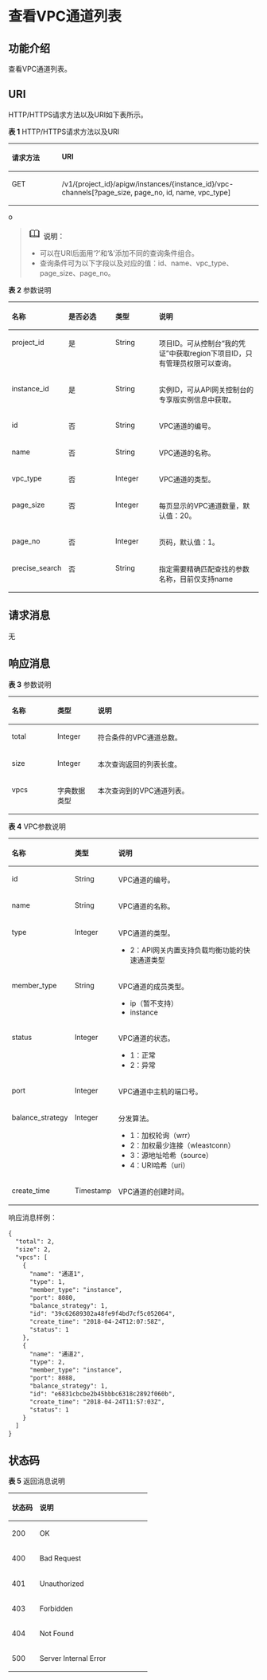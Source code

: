 # 查看VPC通道列表<a name="ZH-CN_TOPIC_0000001081837393"></a>

## 功能介绍<a name="zh-cn_topic_0225568981_section173482301428"></a>

查看VPC通道列表。

## URI<a name="zh-cn_topic_0225568981_section1336323014423"></a>

HTTP/HTTPS请求方法以及URI如下表所示。

**表 1**  HTTP/HTTPS请求方法以及URI

<a name="zh-cn_topic_0225568981_table1439319294431"></a>
<table><thead align="left"><tr id="zh-cn_topic_0225568981_row1393229154314"><th class="cellrowborder" valign="top" width="20%" id="mcps1.2.3.1.1"><p id="zh-cn_topic_0225568981_p14361448204314"><a name="zh-cn_topic_0225568981_p14361448204314"></a><a name="zh-cn_topic_0225568981_p14361448204314"></a>请求方法</p>
</th>
<th class="cellrowborder" valign="top" width="80%" id="mcps1.2.3.1.2"><p id="zh-cn_topic_0225568981_p1936174864316"><a name="zh-cn_topic_0225568981_p1936174864316"></a><a name="zh-cn_topic_0225568981_p1936174864316"></a>URI</p>
</th>
</tr>
</thead>
<tbody><tr id="zh-cn_topic_0225568981_row8393122914436"><td class="cellrowborder" valign="top" width="20%" headers="mcps1.2.3.1.1 "><p id="zh-cn_topic_0225568981_p1236111482435"><a name="zh-cn_topic_0225568981_p1236111482435"></a><a name="zh-cn_topic_0225568981_p1236111482435"></a>GET</p>
</td>
<td class="cellrowborder" valign="top" width="80%" headers="mcps1.2.3.1.2 "><p id="zh-cn_topic_0225568981_p11361848184318"><a name="zh-cn_topic_0225568981_p11361848184318"></a><a name="zh-cn_topic_0225568981_p11361848184318"></a>/v1/{project_id}/apigw/instances/{instance_id}/vpc-channels[?page_size, page_no, id, name, vpc_type]</p>
</td>
</tr>
</tbody>
</table>

o

>![](public_sys-resources/icon-note.gif) **说明：** 
>-   可以在URI后面用‘?’和‘&’添加不同的查询条件组合。
>-   查询条件可为以下字段以及对应的值：id、name、vpc\_type、page\_size、page\_no。

**表 2**  参数说明

<a name="zh-cn_topic_0225568981_table14832938182115"></a>
<table><thead align="left"><tr id="zh-cn_topic_0225568981_row1183233815217"><th class="cellrowborder" valign="top" width="18.81188118811881%" id="mcps1.2.5.1.1"><p id="zh-cn_topic_0225568981_p1683253832114"><a name="zh-cn_topic_0225568981_p1683253832114"></a><a name="zh-cn_topic_0225568981_p1683253832114"></a>名称</p>
</th>
<th class="cellrowborder" valign="top" width="19.801980198019802%" id="mcps1.2.5.1.2"><p id="zh-cn_topic_0225568981_p683216382215"><a name="zh-cn_topic_0225568981_p683216382215"></a><a name="zh-cn_topic_0225568981_p683216382215"></a>是否必选</p>
</th>
<th class="cellrowborder" valign="top" width="17.82178217821782%" id="mcps1.2.5.1.3"><p id="zh-cn_topic_0225568981_p128321138152117"><a name="zh-cn_topic_0225568981_p128321138152117"></a><a name="zh-cn_topic_0225568981_p128321138152117"></a>类型</p>
</th>
<th class="cellrowborder" valign="top" width="43.56435643564357%" id="mcps1.2.5.1.4"><p id="zh-cn_topic_0225568981_p1684814382214"><a name="zh-cn_topic_0225568981_p1684814382214"></a><a name="zh-cn_topic_0225568981_p1684814382214"></a>说明</p>
</th>
</tr>
</thead>
<tbody><tr id="zh-cn_topic_0225568981_row5614105665812"><td class="cellrowborder" valign="top" width="18.81188118811881%" headers="mcps1.2.5.1.1 "><p id="zh-cn_topic_0225568981_p55878963"><a name="zh-cn_topic_0225568981_p55878963"></a><a name="zh-cn_topic_0225568981_p55878963"></a>project_id</p>
</td>
<td class="cellrowborder" valign="top" width="19.801980198019802%" headers="mcps1.2.5.1.2 "><p id="zh-cn_topic_0225568981_p29902160"><a name="zh-cn_topic_0225568981_p29902160"></a><a name="zh-cn_topic_0225568981_p29902160"></a>是</p>
</td>
<td class="cellrowborder" valign="top" width="17.82178217821782%" headers="mcps1.2.5.1.3 "><p id="zh-cn_topic_0225568981_p6155914"><a name="zh-cn_topic_0225568981_p6155914"></a><a name="zh-cn_topic_0225568981_p6155914"></a>String</p>
</td>
<td class="cellrowborder" valign="top" width="43.56435643564357%" headers="mcps1.2.5.1.4 "><p id="zh-cn_topic_0225568981_p28867016"><a name="zh-cn_topic_0225568981_p28867016"></a><a name="zh-cn_topic_0225568981_p28867016"></a>项目ID。可从控制台“我的凭证”中获取region下项目ID，只有管理员权限可以查询。</p>
</td>
</tr>
<tr id="zh-cn_topic_0225568981_row19491156155817"><td class="cellrowborder" valign="top" width="18.81188118811881%" headers="mcps1.2.5.1.1 "><p id="zh-cn_topic_0225568981_p1780913159538"><a name="zh-cn_topic_0225568981_p1780913159538"></a><a name="zh-cn_topic_0225568981_p1780913159538"></a>instance_id</p>
</td>
<td class="cellrowborder" valign="top" width="19.801980198019802%" headers="mcps1.2.5.1.2 "><p id="zh-cn_topic_0225568981_p9809215115310"><a name="zh-cn_topic_0225568981_p9809215115310"></a><a name="zh-cn_topic_0225568981_p9809215115310"></a>是</p>
</td>
<td class="cellrowborder" valign="top" width="17.82178217821782%" headers="mcps1.2.5.1.3 "><p id="zh-cn_topic_0225568981_p1280914152538"><a name="zh-cn_topic_0225568981_p1280914152538"></a><a name="zh-cn_topic_0225568981_p1280914152538"></a>String</p>
</td>
<td class="cellrowborder" valign="top" width="43.56435643564357%" headers="mcps1.2.5.1.4 "><p id="zh-cn_topic_0225568981_p1880914157537"><a name="zh-cn_topic_0225568981_p1880914157537"></a><a name="zh-cn_topic_0225568981_p1880914157537"></a>实例ID，可从API网关控制台的专享版实例信息中获取。</p>
</td>
</tr>
<tr id="zh-cn_topic_0225568981_row984883812115"><td class="cellrowborder" valign="top" width="18.81188118811881%" headers="mcps1.2.5.1.1 "><p id="zh-cn_topic_0225568981_p15848738132116"><a name="zh-cn_topic_0225568981_p15848738132116"></a><a name="zh-cn_topic_0225568981_p15848738132116"></a>id</p>
</td>
<td class="cellrowborder" valign="top" width="19.801980198019802%" headers="mcps1.2.5.1.2 "><p id="zh-cn_topic_0225568981_p5848238122115"><a name="zh-cn_topic_0225568981_p5848238122115"></a><a name="zh-cn_topic_0225568981_p5848238122115"></a>否</p>
</td>
<td class="cellrowborder" valign="top" width="17.82178217821782%" headers="mcps1.2.5.1.3 "><p id="zh-cn_topic_0225568981_p1184863822116"><a name="zh-cn_topic_0225568981_p1184863822116"></a><a name="zh-cn_topic_0225568981_p1184863822116"></a>String</p>
</td>
<td class="cellrowborder" valign="top" width="43.56435643564357%" headers="mcps1.2.5.1.4 "><p id="zh-cn_topic_0225568981_p5848038172114"><a name="zh-cn_topic_0225568981_p5848038172114"></a><a name="zh-cn_topic_0225568981_p5848038172114"></a>VPC通道的编号。</p>
</td>
</tr>
<tr id="zh-cn_topic_0225568981_row188481438132116"><td class="cellrowborder" valign="top" width="18.81188118811881%" headers="mcps1.2.5.1.1 "><p id="zh-cn_topic_0225568981_p58481038112113"><a name="zh-cn_topic_0225568981_p58481038112113"></a><a name="zh-cn_topic_0225568981_p58481038112113"></a>name</p>
</td>
<td class="cellrowborder" valign="top" width="19.801980198019802%" headers="mcps1.2.5.1.2 "><p id="zh-cn_topic_0225568981_p208486387214"><a name="zh-cn_topic_0225568981_p208486387214"></a><a name="zh-cn_topic_0225568981_p208486387214"></a>否</p>
</td>
<td class="cellrowborder" valign="top" width="17.82178217821782%" headers="mcps1.2.5.1.3 "><p id="zh-cn_topic_0225568981_p158481838192114"><a name="zh-cn_topic_0225568981_p158481838192114"></a><a name="zh-cn_topic_0225568981_p158481838192114"></a>String</p>
</td>
<td class="cellrowborder" valign="top" width="43.56435643564357%" headers="mcps1.2.5.1.4 "><p id="zh-cn_topic_0225568981_p16863163822110"><a name="zh-cn_topic_0225568981_p16863163822110"></a><a name="zh-cn_topic_0225568981_p16863163822110"></a>VPC通道的名称。</p>
</td>
</tr>
<tr id="zh-cn_topic_0225568981_row1386353872116"><td class="cellrowborder" valign="top" width="18.81188118811881%" headers="mcps1.2.5.1.1 "><p id="zh-cn_topic_0225568981_p5863193872114"><a name="zh-cn_topic_0225568981_p5863193872114"></a><a name="zh-cn_topic_0225568981_p5863193872114"></a>vpc_type</p>
</td>
<td class="cellrowborder" valign="top" width="19.801980198019802%" headers="mcps1.2.5.1.2 "><p id="zh-cn_topic_0225568981_p3863193820216"><a name="zh-cn_topic_0225568981_p3863193820216"></a><a name="zh-cn_topic_0225568981_p3863193820216"></a>否</p>
</td>
<td class="cellrowborder" valign="top" width="17.82178217821782%" headers="mcps1.2.5.1.3 "><p id="zh-cn_topic_0225568981_p3863103862115"><a name="zh-cn_topic_0225568981_p3863103862115"></a><a name="zh-cn_topic_0225568981_p3863103862115"></a>Integer</p>
</td>
<td class="cellrowborder" valign="top" width="43.56435643564357%" headers="mcps1.2.5.1.4 "><p id="zh-cn_topic_0225568981_p10863438202114"><a name="zh-cn_topic_0225568981_p10863438202114"></a><a name="zh-cn_topic_0225568981_p10863438202114"></a>VPC通道的类型。</p>
</td>
</tr>
<tr id="zh-cn_topic_0225568981_row12863838172111"><td class="cellrowborder" valign="top" width="18.81188118811881%" headers="mcps1.2.5.1.1 "><p id="zh-cn_topic_0225568981_p486353813212"><a name="zh-cn_topic_0225568981_p486353813212"></a><a name="zh-cn_topic_0225568981_p486353813212"></a>page_size</p>
</td>
<td class="cellrowborder" valign="top" width="19.801980198019802%" headers="mcps1.2.5.1.2 "><p id="zh-cn_topic_0225568981_p1486363832114"><a name="zh-cn_topic_0225568981_p1486363832114"></a><a name="zh-cn_topic_0225568981_p1486363832114"></a>否</p>
</td>
<td class="cellrowborder" valign="top" width="17.82178217821782%" headers="mcps1.2.5.1.3 "><p id="zh-cn_topic_0225568981_p2087913381210"><a name="zh-cn_topic_0225568981_p2087913381210"></a><a name="zh-cn_topic_0225568981_p2087913381210"></a>Integer</p>
</td>
<td class="cellrowborder" valign="top" width="43.56435643564357%" headers="mcps1.2.5.1.4 "><p id="zh-cn_topic_0225568981_p7879938152118"><a name="zh-cn_topic_0225568981_p7879938152118"></a><a name="zh-cn_topic_0225568981_p7879938152118"></a>每页显示的VPC通道数量，默认值：20。</p>
</td>
</tr>
<tr id="zh-cn_topic_0225568981_row1879438102119"><td class="cellrowborder" valign="top" width="18.81188118811881%" headers="mcps1.2.5.1.1 "><p id="zh-cn_topic_0225568981_p4879173811211"><a name="zh-cn_topic_0225568981_p4879173811211"></a><a name="zh-cn_topic_0225568981_p4879173811211"></a>page_no</p>
</td>
<td class="cellrowborder" valign="top" width="19.801980198019802%" headers="mcps1.2.5.1.2 "><p id="zh-cn_topic_0225568981_p17879338152117"><a name="zh-cn_topic_0225568981_p17879338152117"></a><a name="zh-cn_topic_0225568981_p17879338152117"></a>否</p>
</td>
<td class="cellrowborder" valign="top" width="17.82178217821782%" headers="mcps1.2.5.1.3 "><p id="zh-cn_topic_0225568981_p987933882120"><a name="zh-cn_topic_0225568981_p987933882120"></a><a name="zh-cn_topic_0225568981_p987933882120"></a>Integer</p>
</td>
<td class="cellrowborder" valign="top" width="43.56435643564357%" headers="mcps1.2.5.1.4 "><p id="zh-cn_topic_0225568981_p0879113822110"><a name="zh-cn_topic_0225568981_p0879113822110"></a><a name="zh-cn_topic_0225568981_p0879113822110"></a>页码，默认值：1。</p>
</td>
</tr>
<tr id="zh-cn_topic_0225568981_row167242325210"><td class="cellrowborder" valign="top" width="18.81188118811881%" headers="mcps1.2.5.1.1 "><p id="zh-cn_topic_0225568981_p19672223105215"><a name="zh-cn_topic_0225568981_p19672223105215"></a><a name="zh-cn_topic_0225568981_p19672223105215"></a>precise_search</p>
</td>
<td class="cellrowborder" valign="top" width="19.801980198019802%" headers="mcps1.2.5.1.2 "><p id="zh-cn_topic_0225568981_p1367222310525"><a name="zh-cn_topic_0225568981_p1367222310525"></a><a name="zh-cn_topic_0225568981_p1367222310525"></a>否</p>
</td>
<td class="cellrowborder" valign="top" width="17.82178217821782%" headers="mcps1.2.5.1.3 "><p id="zh-cn_topic_0225568981_p4672142375211"><a name="zh-cn_topic_0225568981_p4672142375211"></a><a name="zh-cn_topic_0225568981_p4672142375211"></a>String</p>
</td>
<td class="cellrowborder" valign="top" width="43.56435643564357%" headers="mcps1.2.5.1.4 "><p id="zh-cn_topic_0225568981_p19672182317528"><a name="zh-cn_topic_0225568981_p19672182317528"></a><a name="zh-cn_topic_0225568981_p19672182317528"></a>指定需要精确匹配查找的参数名称，目前仅支持name</p>
</td>
</tr>
</tbody>
</table>

## 请求消息<a name="zh-cn_topic_0225568981_section4298322"></a>

无

## 响应消息<a name="zh-cn_topic_0225568981_section9395153012420"></a>

**表 3**  参数说明

<a name="zh-cn_topic_0225568981_table7395123013420"></a>
<table><thead align="left"><tr id="zh-cn_topic_0225568981_row114881330104215"><th class="cellrowborder" valign="top" width="18.18%" id="mcps1.2.4.1.1"><p id="zh-cn_topic_0225568981_p19488153019429"><a name="zh-cn_topic_0225568981_p19488153019429"></a><a name="zh-cn_topic_0225568981_p19488153019429"></a>名称</p>
</th>
<th class="cellrowborder" valign="top" width="16.16%" id="mcps1.2.4.1.2"><p id="zh-cn_topic_0225568981_p248853014422"><a name="zh-cn_topic_0225568981_p248853014422"></a><a name="zh-cn_topic_0225568981_p248853014422"></a>类型</p>
</th>
<th class="cellrowborder" valign="top" width="65.66%" id="mcps1.2.4.1.3"><p id="zh-cn_topic_0225568981_p64882308421"><a name="zh-cn_topic_0225568981_p64882308421"></a><a name="zh-cn_topic_0225568981_p64882308421"></a>说明</p>
</th>
</tr>
</thead>
<tbody><tr id="zh-cn_topic_0225568981_row12488203074215"><td class="cellrowborder" valign="top" width="18.18%" headers="mcps1.2.4.1.1 "><p id="zh-cn_topic_0225568981_p1448813305421"><a name="zh-cn_topic_0225568981_p1448813305421"></a><a name="zh-cn_topic_0225568981_p1448813305421"></a>total</p>
</td>
<td class="cellrowborder" valign="top" width="16.16%" headers="mcps1.2.4.1.2 "><p id="zh-cn_topic_0225568981_p18488163024218"><a name="zh-cn_topic_0225568981_p18488163024218"></a><a name="zh-cn_topic_0225568981_p18488163024218"></a>Integer</p>
</td>
<td class="cellrowborder" valign="top" width="65.66%" headers="mcps1.2.4.1.3 "><p id="zh-cn_topic_0225568981_p24398880"><a name="zh-cn_topic_0225568981_p24398880"></a><a name="zh-cn_topic_0225568981_p24398880"></a>符合条件的VPC通道总数。</p>
</td>
</tr>
<tr id="zh-cn_topic_0225568981_row17488133012421"><td class="cellrowborder" valign="top" width="18.18%" headers="mcps1.2.4.1.1 "><p id="zh-cn_topic_0225568981_p1585685914587"><a name="zh-cn_topic_0225568981_p1585685914587"></a><a name="zh-cn_topic_0225568981_p1585685914587"></a>size</p>
</td>
<td class="cellrowborder" valign="top" width="16.16%" headers="mcps1.2.4.1.2 "><p id="zh-cn_topic_0225568981_p4488183013424"><a name="zh-cn_topic_0225568981_p4488183013424"></a><a name="zh-cn_topic_0225568981_p4488183013424"></a>Integer</p>
</td>
<td class="cellrowborder" valign="top" width="65.66%" headers="mcps1.2.4.1.3 "><p id="zh-cn_topic_0225568981_p61344470"><a name="zh-cn_topic_0225568981_p61344470"></a><a name="zh-cn_topic_0225568981_p61344470"></a>本次查询返回的列表长度。</p>
</td>
</tr>
<tr id="zh-cn_topic_0225568981_row748812305426"><td class="cellrowborder" valign="top" width="18.18%" headers="mcps1.2.4.1.1 "><p id="zh-cn_topic_0225568981_p19871155912585"><a name="zh-cn_topic_0225568981_p19871155912585"></a><a name="zh-cn_topic_0225568981_p19871155912585"></a>vpcs</p>
</td>
<td class="cellrowborder" valign="top" width="16.16%" headers="mcps1.2.4.1.2 "><p id="zh-cn_topic_0225568981_p64881305424"><a name="zh-cn_topic_0225568981_p64881305424"></a><a name="zh-cn_topic_0225568981_p64881305424"></a>字典数据类型</p>
</td>
<td class="cellrowborder" valign="top" width="65.66%" headers="mcps1.2.4.1.3 "><p id="zh-cn_topic_0225568981_p23321404"><a name="zh-cn_topic_0225568981_p23321404"></a><a name="zh-cn_topic_0225568981_p23321404"></a>本次查询到的VPC通道列表。</p>
</td>
</tr>
</tbody>
</table>

**表 4**  VPC参数说明

<a name="zh-cn_topic_0225568981_table197111958323"></a>
<table><thead align="left"><tr id="zh-cn_topic_0225568981_row87221581128"><th class="cellrowborder" valign="top" width="18.18%" id="mcps1.2.4.1.1"><p id="zh-cn_topic_0225568981_p372519582025"><a name="zh-cn_topic_0225568981_p372519582025"></a><a name="zh-cn_topic_0225568981_p372519582025"></a>名称</p>
</th>
<th class="cellrowborder" valign="top" width="16.16%" id="mcps1.2.4.1.2"><p id="zh-cn_topic_0225568981_p147282582021"><a name="zh-cn_topic_0225568981_p147282582021"></a><a name="zh-cn_topic_0225568981_p147282582021"></a>类型</p>
</th>
<th class="cellrowborder" valign="top" width="65.66%" id="mcps1.2.4.1.3"><p id="zh-cn_topic_0225568981_p374210583210"><a name="zh-cn_topic_0225568981_p374210583210"></a><a name="zh-cn_topic_0225568981_p374210583210"></a>说明</p>
</th>
</tr>
</thead>
<tbody><tr id="zh-cn_topic_0225568981_row1174420581729"><td class="cellrowborder" valign="top" width="18.18%" headers="mcps1.2.4.1.1 "><p id="zh-cn_topic_0225568981_p2074616586213"><a name="zh-cn_topic_0225568981_p2074616586213"></a><a name="zh-cn_topic_0225568981_p2074616586213"></a>id</p>
</td>
<td class="cellrowborder" valign="top" width="16.16%" headers="mcps1.2.4.1.2 "><p id="zh-cn_topic_0225568981_p974815584210"><a name="zh-cn_topic_0225568981_p974815584210"></a><a name="zh-cn_topic_0225568981_p974815584210"></a>String</p>
</td>
<td class="cellrowborder" valign="top" width="65.66%" headers="mcps1.2.4.1.3 "><p id="zh-cn_topic_0225568981_p875011584215"><a name="zh-cn_topic_0225568981_p875011584215"></a><a name="zh-cn_topic_0225568981_p875011584215"></a>VPC通道的编号。</p>
</td>
</tr>
<tr id="zh-cn_topic_0225568981_row4751658120"><td class="cellrowborder" valign="top" width="18.18%" headers="mcps1.2.4.1.1 "><p id="zh-cn_topic_0225568981_p1175215581922"><a name="zh-cn_topic_0225568981_p1175215581922"></a><a name="zh-cn_topic_0225568981_p1175215581922"></a>name</p>
</td>
<td class="cellrowborder" valign="top" width="16.16%" headers="mcps1.2.4.1.2 "><p id="zh-cn_topic_0225568981_p87551058920"><a name="zh-cn_topic_0225568981_p87551058920"></a><a name="zh-cn_topic_0225568981_p87551058920"></a>String</p>
</td>
<td class="cellrowborder" valign="top" width="65.66%" headers="mcps1.2.4.1.3 "><p id="zh-cn_topic_0225568981_p7756958726"><a name="zh-cn_topic_0225568981_p7756958726"></a><a name="zh-cn_topic_0225568981_p7756958726"></a>VPC通道的名称。</p>
</td>
</tr>
<tr id="zh-cn_topic_0225568981_row17757195814211"><td class="cellrowborder" valign="top" width="18.18%" headers="mcps1.2.4.1.1 "><p id="zh-cn_topic_0225568981_p02495197162"><a name="zh-cn_topic_0225568981_p02495197162"></a><a name="zh-cn_topic_0225568981_p02495197162"></a>type</p>
</td>
<td class="cellrowborder" valign="top" width="16.16%" headers="mcps1.2.4.1.2 "><p id="zh-cn_topic_0225568981_p16251161941619"><a name="zh-cn_topic_0225568981_p16251161941619"></a><a name="zh-cn_topic_0225568981_p16251161941619"></a>Integer</p>
</td>
<td class="cellrowborder" valign="top" width="65.66%" headers="mcps1.2.4.1.3 "><p id="zh-cn_topic_0225568981_p5748337181118"><a name="zh-cn_topic_0225568981_p5748337181118"></a><a name="zh-cn_topic_0225568981_p5748337181118"></a>VPC通道的类型。</p>
<a name="zh-cn_topic_0225568981_ul4748103711119"></a><a name="zh-cn_topic_0225568981_ul4748103711119"></a><ul id="zh-cn_topic_0225568981_ul4748103711119"><li>2：API网关内置支持负载均衡功能的快速通道类型</li></ul>
</td>
</tr>
<tr id="zh-cn_topic_0225568981_row1670172818199"><td class="cellrowborder" valign="top" width="18.18%" headers="mcps1.2.4.1.1 "><p id="zh-cn_topic_0225568981_p3847512181119"><a name="zh-cn_topic_0225568981_p3847512181119"></a><a name="zh-cn_topic_0225568981_p3847512181119"></a>member_type</p>
</td>
<td class="cellrowborder" valign="top" width="16.16%" headers="mcps1.2.4.1.2 "><p id="zh-cn_topic_0225568981_p18847112191114"><a name="zh-cn_topic_0225568981_p18847112191114"></a><a name="zh-cn_topic_0225568981_p18847112191114"></a>String</p>
</td>
<td class="cellrowborder" valign="top" width="65.66%" headers="mcps1.2.4.1.3 "><p id="zh-cn_topic_0225568981_p1399195415116"><a name="zh-cn_topic_0225568981_p1399195415116"></a><a name="zh-cn_topic_0225568981_p1399195415116"></a>VPC通道的成员类型。</p>
<a name="zh-cn_topic_0225568981_ul10402654141119"></a><a name="zh-cn_topic_0225568981_ul10402654141119"></a><ul id="zh-cn_topic_0225568981_ul10402654141119"><li>ip（暂不支持）</li><li>instance</li></ul>
</td>
</tr>
<tr id="zh-cn_topic_0225568981_row1378145815219"><td class="cellrowborder" valign="top" width="18.18%" headers="mcps1.2.4.1.1 "><p id="zh-cn_topic_0225568981_p478419583211"><a name="zh-cn_topic_0225568981_p478419583211"></a><a name="zh-cn_topic_0225568981_p478419583211"></a>status</p>
</td>
<td class="cellrowborder" valign="top" width="16.16%" headers="mcps1.2.4.1.2 "><p id="zh-cn_topic_0225568981_p117861358624"><a name="zh-cn_topic_0225568981_p117861358624"></a><a name="zh-cn_topic_0225568981_p117861358624"></a>Integer</p>
</td>
<td class="cellrowborder" valign="top" width="65.66%" headers="mcps1.2.4.1.3 "><p id="zh-cn_topic_0225568981_p1678812589219"><a name="zh-cn_topic_0225568981_p1678812589219"></a><a name="zh-cn_topic_0225568981_p1678812589219"></a>VPC通道的状态。</p>
<a name="zh-cn_topic_0225568981_ul4789165816218"></a><a name="zh-cn_topic_0225568981_ul4789165816218"></a><ul id="zh-cn_topic_0225568981_ul4789165816218"><li>1：正常</li><li>2：异常</li></ul>
</td>
</tr>
<tr id="zh-cn_topic_0225568981_row079513582213"><td class="cellrowborder" valign="top" width="18.18%" headers="mcps1.2.4.1.1 "><p id="zh-cn_topic_0225568981_p07971458025"><a name="zh-cn_topic_0225568981_p07971458025"></a><a name="zh-cn_topic_0225568981_p07971458025"></a>port</p>
</td>
<td class="cellrowborder" valign="top" width="16.16%" headers="mcps1.2.4.1.2 "><p id="zh-cn_topic_0225568981_p77991558123"><a name="zh-cn_topic_0225568981_p77991558123"></a><a name="zh-cn_topic_0225568981_p77991558123"></a>Integer</p>
</td>
<td class="cellrowborder" valign="top" width="65.66%" headers="mcps1.2.4.1.3 "><p id="zh-cn_topic_0225568981_p16681305"><a name="zh-cn_topic_0225568981_p16681305"></a><a name="zh-cn_topic_0225568981_p16681305"></a>VPC通道中主机的端口号。</p>
</td>
</tr>
<tr id="zh-cn_topic_0225568981_row188041458421"><td class="cellrowborder" valign="top" width="18.18%" headers="mcps1.2.4.1.1 "><p id="zh-cn_topic_0225568981_p1180616581121"><a name="zh-cn_topic_0225568981_p1180616581121"></a><a name="zh-cn_topic_0225568981_p1180616581121"></a>balance_strategy</p>
</td>
<td class="cellrowborder" valign="top" width="16.16%" headers="mcps1.2.4.1.2 "><p id="zh-cn_topic_0225568981_p1280835813215"><a name="zh-cn_topic_0225568981_p1280835813215"></a><a name="zh-cn_topic_0225568981_p1280835813215"></a>Integer</p>
</td>
<td class="cellrowborder" valign="top" width="65.66%" headers="mcps1.2.4.1.3 "><p id="zh-cn_topic_0225568981_p168103581629"><a name="zh-cn_topic_0225568981_p168103581629"></a><a name="zh-cn_topic_0225568981_p168103581629"></a>分发算法。</p>
<a name="zh-cn_topic_0225568981_ul381113585218"></a><a name="zh-cn_topic_0225568981_ul381113585218"></a><ul id="zh-cn_topic_0225568981_ul381113585218"><li>1：加权轮询（wrr）</li><li>2：加权最少连接（wleastconn）</li><li>3：源地址哈希（source）</li><li>4：URI哈希（uri）</li></ul>
</td>
</tr>
<tr id="zh-cn_topic_0225568981_row582114581722"><td class="cellrowborder" valign="top" width="18.18%" headers="mcps1.2.4.1.1 "><p id="zh-cn_topic_0225568981_p682425815217"><a name="zh-cn_topic_0225568981_p682425815217"></a><a name="zh-cn_topic_0225568981_p682425815217"></a>create_time</p>
</td>
<td class="cellrowborder" valign="top" width="16.16%" headers="mcps1.2.4.1.2 "><p id="zh-cn_topic_0225568981_p78261581217"><a name="zh-cn_topic_0225568981_p78261581217"></a><a name="zh-cn_topic_0225568981_p78261581217"></a>Timestamp</p>
</td>
<td class="cellrowborder" valign="top" width="65.66%" headers="mcps1.2.4.1.3 "><p id="zh-cn_topic_0225568981_p1682865813210"><a name="zh-cn_topic_0225568981_p1682865813210"></a><a name="zh-cn_topic_0225568981_p1682865813210"></a>VPC通道的创建时间。</p>
</td>
</tr>
</tbody>
</table>

响应消息样例：

```
{
  "total": 2,
  "size": 2,
  "vpcs": [
    {
      "name": "通道1",
      "type": 1,
      "member_type": "instance",
      "port": 8080,
      "balance_strategy": 1,
      "id": "39c62689302a48fe9f4bd7cf5c052064",
      "create_time": "2018-04-24T12:07:58Z",
      "status": 1
    },
    {
      "name": "通道2",
      "type": 2,
      "member_type": "instance",
      "port": 8088,
      "balance_strategy": 1,
      "id": "e6831cbcbe2b45bbbc6318c2892f060b",
      "create_time": "2018-04-24T11:57:03Z",
      "status": 1
    }
  ]
}
```

## 状态码<a name="zh-cn_topic_0225568981_section338043011426"></a>

**表 5**  返回消息说明

<a name="zh-cn_topic_0225568981_table1338010302424"></a>
<table><thead align="left"><tr id="zh-cn_topic_0225568981_row048810308426"><th class="cellrowborder" valign="top" width="20%" id="mcps1.2.3.1.1"><p id="zh-cn_topic_0225568981_p174881730194216"><a name="zh-cn_topic_0225568981_p174881730194216"></a><a name="zh-cn_topic_0225568981_p174881730194216"></a>状态码</p>
</th>
<th class="cellrowborder" valign="top" width="80%" id="mcps1.2.3.1.2"><p id="zh-cn_topic_0225568981_p848863018429"><a name="zh-cn_topic_0225568981_p848863018429"></a><a name="zh-cn_topic_0225568981_p848863018429"></a>说明</p>
</th>
</tr>
</thead>
<tbody><tr id="zh-cn_topic_0225568981_row94881130104218"><td class="cellrowborder" valign="top" width="20%" headers="mcps1.2.3.1.1 "><p id="zh-cn_topic_0225568981_p7488163084211"><a name="zh-cn_topic_0225568981_p7488163084211"></a><a name="zh-cn_topic_0225568981_p7488163084211"></a>200</p>
</td>
<td class="cellrowborder" valign="top" width="80%" headers="mcps1.2.3.1.2 "><p id="zh-cn_topic_0225568981_p948803015424"><a name="zh-cn_topic_0225568981_p948803015424"></a><a name="zh-cn_topic_0225568981_p948803015424"></a>OK</p>
</td>
</tr>
<tr id="zh-cn_topic_0225568981_row1948893004211"><td class="cellrowborder" valign="top" width="20%" headers="mcps1.2.3.1.1 "><p id="zh-cn_topic_0225568981_p14488113015426"><a name="zh-cn_topic_0225568981_p14488113015426"></a><a name="zh-cn_topic_0225568981_p14488113015426"></a>400</p>
</td>
<td class="cellrowborder" valign="top" width="80%" headers="mcps1.2.3.1.2 "><p id="zh-cn_topic_0225568981_p164881130154211"><a name="zh-cn_topic_0225568981_p164881130154211"></a><a name="zh-cn_topic_0225568981_p164881130154211"></a>Bad Request</p>
</td>
</tr>
<tr id="zh-cn_topic_0225568981_row9488173084210"><td class="cellrowborder" valign="top" width="20%" headers="mcps1.2.3.1.1 "><p id="zh-cn_topic_0225568981_p24883304428"><a name="zh-cn_topic_0225568981_p24883304428"></a><a name="zh-cn_topic_0225568981_p24883304428"></a>401</p>
</td>
<td class="cellrowborder" valign="top" width="80%" headers="mcps1.2.3.1.2 "><p id="zh-cn_topic_0225568981_p1848810308429"><a name="zh-cn_topic_0225568981_p1848810308429"></a><a name="zh-cn_topic_0225568981_p1848810308429"></a>Unauthorized</p>
</td>
</tr>
<tr id="zh-cn_topic_0225568981_row1488230194211"><td class="cellrowborder" valign="top" width="20%" headers="mcps1.2.3.1.1 "><p id="zh-cn_topic_0225568981_p6488133064210"><a name="zh-cn_topic_0225568981_p6488133064210"></a><a name="zh-cn_topic_0225568981_p6488133064210"></a>403</p>
</td>
<td class="cellrowborder" valign="top" width="80%" headers="mcps1.2.3.1.2 "><p id="zh-cn_topic_0225568981_p10488193018426"><a name="zh-cn_topic_0225568981_p10488193018426"></a><a name="zh-cn_topic_0225568981_p10488193018426"></a>Forbidden</p>
</td>
</tr>
<tr id="zh-cn_topic_0225568981_row174882030134217"><td class="cellrowborder" valign="top" width="20%" headers="mcps1.2.3.1.1 "><p id="zh-cn_topic_0225568981_p144883304428"><a name="zh-cn_topic_0225568981_p144883304428"></a><a name="zh-cn_topic_0225568981_p144883304428"></a>404</p>
</td>
<td class="cellrowborder" valign="top" width="80%" headers="mcps1.2.3.1.2 "><p id="zh-cn_topic_0225568981_p4488103094212"><a name="zh-cn_topic_0225568981_p4488103094212"></a><a name="zh-cn_topic_0225568981_p4488103094212"></a>Not Found</p>
</td>
</tr>
<tr id="zh-cn_topic_0225568981_row5488183024215"><td class="cellrowborder" valign="top" width="20%" headers="mcps1.2.3.1.1 "><p id="zh-cn_topic_0225568981_p17488163014423"><a name="zh-cn_topic_0225568981_p17488163014423"></a><a name="zh-cn_topic_0225568981_p17488163014423"></a>500</p>
</td>
<td class="cellrowborder" valign="top" width="80%" headers="mcps1.2.3.1.2 "><p id="zh-cn_topic_0225568981_p048813014216"><a name="zh-cn_topic_0225568981_p048813014216"></a><a name="zh-cn_topic_0225568981_p048813014216"></a>Server Internal Error</p>
</td>
</tr>
</tbody>
</table>

